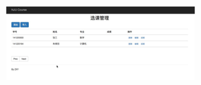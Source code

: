 ![picture](https://github.com/ZhuXiuyu/njuCourse/blob/master/40F06B8E-3E57-498F-A420-4EEAF730C89D.png)
